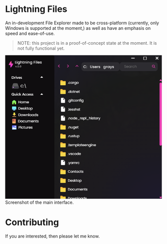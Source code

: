# Lightning Files

An in-development File Explorer made to be cross-platform (currently, only Windows is supported at the moment,) as well as have an emphasis on speed and ease-of-use.

> NOTE: this project is in a proof-of-concept state at the moment. It is not fully functional yet.

![demo](assets/images/demo1.png)
Screenshot of the main interface.

# Contributing

If you are interested, then please let me know.
